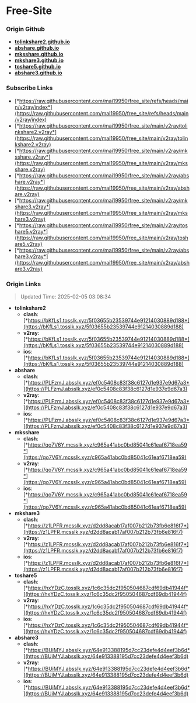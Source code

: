 # Free-Site

### Origin Github

- [**tolinkshare2.github.io**](https://github.com/tolinkshare2/tolinkshare2.github.io)
- [**abshare.github.io**](https://github.com/abshare/abshare.github.io)
- [**mksshare.github.io**](https://github.com/mksshare/mksshare.github.io)
- [**mkshare3.github.io**](https://github.com/mkshare3/mkshare3.github.io)
- [**toshare5.github.io**](https://github.com/toshare5/toshare5.github.io)
- [**abshare3.github.io**](https://github.com/abshare3/abshare3.github.io)

### Subscribe Links

- [*https://raw.githubusercontent.com/mai19950/free_site/refs/heads/main/v2ray/index*](https://raw.githubusercontent.com/mai19950/free_site/refs/heads/main/v2ray/index)
- [*https://raw.githubusercontent.com/mai19950/free_site/main/v2ray/tolinkshare2.v2ray*](https://raw.githubusercontent.com/mai19950/free_site/main/v2ray/tolinkshare2.v2ray)
- [*https://raw.githubusercontent.com/mai19950/free_site/main/v2ray/mksshare.v2ray*](https://raw.githubusercontent.com/mai19950/free_site/main/v2ray/mksshare.v2ray)
- [*https://raw.githubusercontent.com/mai19950/free_site/main/v2ray/abshare.v2ray*](https://raw.githubusercontent.com/mai19950/free_site/main/v2ray/abshare.v2ray)
- [*https://raw.githubusercontent.com/mai19950/free_site/main/v2ray/mkshare3.v2ray*](https://raw.githubusercontent.com/mai19950/free_site/main/v2ray/mkshare3.v2ray)
- [*https://raw.githubusercontent.com/mai19950/free_site/main/v2ray/toshare5.v2ray*](https://raw.githubusercontent.com/mai19950/free_site/main/v2ray/toshare5.v2ray)
- [*https://raw.githubusercontent.com/mai19950/free_site/main/v2ray/abshare3.v2ray*](https://raw.githubusercontent.com/mai19950/free_site/main/v2ray/abshare3.v2ray)

### Origin Links

> Updated Time: 2025-02-05 03:08:34

- **tolinkshare2**
  - **clash**: [*https://bKfLs1.tosslk.xyz/5f03655b23539744e91214030889d188*](https://bKfLs1.tosslk.xyz/5f03655b23539744e91214030889d188)
  - **v2ray**: [*https://bKfLs1.tosslk.xyz/5f03655b23539744e91214030889d188*](https://bKfLs1.tosslk.xyz/5f03655b23539744e91214030889d188)
  - **ios**: [*https://bKfLs1.tosslk.xyz/5f03655b23539744e91214030889d188*](https://bKfLs1.tosslk.xyz/5f03655b23539744e91214030889d188)
- **abshare**
  - **clash**: [*https://PLFzmJ.absslk.xyz/ef0c5408c83f38c6127d1e937e9d67a3*](https://PLFzmJ.absslk.xyz/ef0c5408c83f38c6127d1e937e9d67a3)
  - **v2ray**: [*https://PLFzmJ.absslk.xyz/ef0c5408c83f38c6127d1e937e9d67a3*](https://PLFzmJ.absslk.xyz/ef0c5408c83f38c6127d1e937e9d67a3)
  - **ios**: [*https://PLFzmJ.absslk.xyz/ef0c5408c83f38c6127d1e937e9d67a3*](https://PLFzmJ.absslk.xyz/ef0c5408c83f38c6127d1e937e9d67a3)
- **mksshare**
  - **clash**: [*https://qo7V6Y.mcsslk.xyz/c965a41abc0bd85041c61eaf6718ea59*](https://qo7V6Y.mcsslk.xyz/c965a41abc0bd85041c61eaf6718ea59)
  - **v2ray**: [*https://qo7V6Y.mcsslk.xyz/c965a41abc0bd85041c61eaf6718ea59*](https://qo7V6Y.mcsslk.xyz/c965a41abc0bd85041c61eaf6718ea59)
  - **ios**: [*https://qo7V6Y.mcsslk.xyz/c965a41abc0bd85041c61eaf6718ea59*](https://qo7V6Y.mcsslk.xyz/c965a41abc0bd85041c61eaf6718ea59)
- **mkshare3**
  - **clash**: [*https://z1LPFR.mcsslk.xyz/d2dd8acab17af007b212b73fb6e816f7*](https://z1LPFR.mcsslk.xyz/d2dd8acab17af007b212b73fb6e816f7)
  - **v2ray**: [*https://z1LPFR.mcsslk.xyz/d2dd8acab17af007b212b73fb6e816f7*](https://z1LPFR.mcsslk.xyz/d2dd8acab17af007b212b73fb6e816f7)
  - **ios**: [*https://z1LPFR.mcsslk.xyz/d2dd8acab17af007b212b73fb6e816f7*](https://z1LPFR.mcsslk.xyz/d2dd8acab17af007b212b73fb6e816f7)
- **toshare5**
  - **clash**: [*https://hxYDzC.tosslk.xyz/1c6c35dc2f950504687cdf69db41944f*](https://hxYDzC.tosslk.xyz/1c6c35dc2f950504687cdf69db41944f)
  - **v2ray**: [*https://hxYDzC.tosslk.xyz/1c6c35dc2f950504687cdf69db41944f*](https://hxYDzC.tosslk.xyz/1c6c35dc2f950504687cdf69db41944f)
  - **ios**: [*https://hxYDzC.tosslk.xyz/1c6c35dc2f950504687cdf69db41944f*](https://hxYDzC.tosslk.xyz/1c6c35dc2f950504687cdf69db41944f)
- **abshare3**
  - **clash**: [*https://BUiMYJ.absslk.xyz/64e913388195d7cc23defe4d4eef3b6d*](https://BUiMYJ.absslk.xyz/64e913388195d7cc23defe4d4eef3b6d)
  - **v2ray**: [*https://BUiMYJ.absslk.xyz/64e913388195d7cc23defe4d4eef3b6d*](https://BUiMYJ.absslk.xyz/64e913388195d7cc23defe4d4eef3b6d)
  - **ios**: [*https://BUiMYJ.absslk.xyz/64e913388195d7cc23defe4d4eef3b6d*](https://BUiMYJ.absslk.xyz/64e913388195d7cc23defe4d4eef3b6d)
